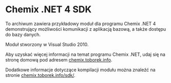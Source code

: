 ﻿# Chemix .NET 4 SDK
To archiwum zawiera przykładowy moduł dla programu Chemix .NET 4 demonstrujący możliwości komunikacji z aplikacją bazową, a także dostępu do bazy danych.

Moduł stworzony w Visual Studio 2010.

Aby uzyskać więcej informacji na temat programu Chemix .NET, udaj się na stronę domową pod adresem [chemix.toborek.info](http://chemix.toborek.info).

Dodatkowe informacje dotyczące kompilacji modułu można znaleźć na stronie [chemix.toborek.info/sdk/](http://chemix.toborek.info/sdk/).